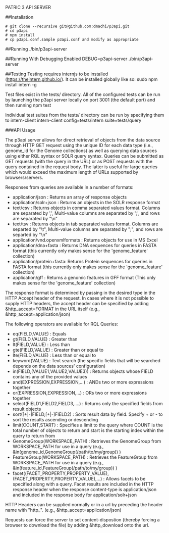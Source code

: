 PATRIC 3 API SERVER

##Installation

	# git clone --recursive git@github.com:dmachi/p3api.git
	# cd p3api
	# npm install
	# cp p3api.conf.sample p3api.conf and modify as appropriate

##Running
	./bin/p3api-server  

##Running With Debugging Enabled
	DEBUG=p3api-server ./bin/p3api-server

##Testing
Testing requires internjs to be installed (https://theintern.github.io/).  It can be installed globally like so:
	sudo npm install intern -g

Test files exist in the tests/ directory.  All of the configured tests can be run by launching the p3api server locally on port 3001 (the default port) and then running
	npm test

Individual test suites from the tests/ directory can be run by specifying them to intern-client
	intern-client config=tests/intern suite=tests/query

###API Usage

The p3api server allows for direct retrieval of objects from the data source through HTTP GET request using the unique ID for each data type (i.e., genome_id for the Genome collections) as well as querying data sources using either RQL syntax or SOLR query syntax.  Queries can be submitted as GET requests (with the query in the URL) or as POST requests with the query contained in the request body.  The latter is useful for large queries which would exceed the maximum length of URLs supported by browsers/servers.

Responses from queries are available in a number of formats:

- application/json : Returns an array of response objects
- application/solr+json : Returns an objects in the SOLR response format
- text/csv : Returns objects in comma separated values format. Columns are separated by ',', Multi-value columns are separated by ';', and rows are separated by "\n"
- text/tsv : Returns objects in tab separated values format.  Columns are separted by "\t", Multi-value columns are separated by ";", and rows are separted by "\n"
- application/vnd.openxmlformats : Returns objects for use in MS Excel
- application/dna+fasta : Returns DNA sequences for queries in FASTA format (this currently only makes sense for the 'genome_feature' collection)
- application/protein+fasta: Returns Protein sequences for queries in FASTA format (this currently only makes sense for the 'genome_feature' collection)
- application/gff :  Returns a genomic features in GFF format (This only makes sense for the 'genome_feature' collection) 

The response format is determined by passing in the desired type in the HTTP Accept header of the request.  In cases where it is not possible to supply HTTP headers, the accept header can be specified by adding &http_accept=FORMAT  in the URL itself  (e.g.,  &http_accept=application/json)

The following operators are available for RQL Queries:

- eq(FIELD,VALUE) : Equals
- gt(FIELD,VALUE) : Greater than
- lt(FIELD,VALUE) : Less than
- gte(FIELD,VALUE) : Greater than or equal to
- lte(FIELD,VALUE) : Less than or equal to
- keyword(VALUE) : Text search (the specific fields that will be searched depends on the data sources' configuration)
- in(FIELD,(VALUE1,VALUE2,VALUE3)) : Returns objects whose FIELD contains any of the provided values
- and(EXPRESSION,EXPRESSION,...) : ANDs two or more expressions together
- or(EXPRESSION,EXPRESSION,...) : ORs two or more expressions together
- select(FIELD1,FIELD2,FIELD3,....) : Returns only the specified fields from result objects
- sort([+|-]FIELD,[+|-]FIELD2) : Sorts result data by field. Specify + or - to sort the results ascending or descending
- limit(COUNT,START) : Specifies a limit to the query where COUNT is the total number of objects to return and start is the starting index within the query to return from
- GenomeGroup(WORKSPACE_PATH) : Retrieves the GenomeGroup from WORKSPACE_PATH for use in a query (e.g., &in(genome_id,GenomeGroup(/path/to/my/group)) )
- FeatureGroup(WORKSPACE_PATH) : Retrieves the FeatureGroup from WORKSPACE_PATH for use in a query (e.g., &in(feature_id,FeatureGroup(/path/to/my/group)) )
- facet((FACET_PROPERTY,PROPERTY_VALUE),(FACET_PROPERTY,PROPERTY_VALUE),...) : Allows facets to be specified along with a query. Facet results are included in the HTTP response header when the response content-type is application/json and included in the response body for application/solr+json

HTTP Headers can be supplied normally or in a url by preceding the header name with "http_".  (e.g., &http_accept=application/json)

Requests can force the server to set content-dispostion (thereby forcing a browser to download the file) by adding &http_download onto the url.

 
